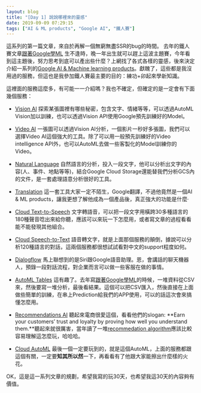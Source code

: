 ```yaml
---
layout: blog
title: "[Day 1] 說說哪裡來的靈感"
date: 2019-09-09 07:29:15
tags: ["AI & ML products", "Google AI", "鐵人賽"]
---
```

這系列的第一篇文章，來自於再解一個無窮無盡SSR的bug的時間。
去年的鐵人賽文章[跟著Google學ML](https://ithelp.ithome.com.tw/users/20103835/ironman/1806) 生不逢時，晚一年出生就可以趕上這波主題賽，今年看到這主題後，努力思考到底可以產出些什麼？上網找了各式各樣的靈感，後來決定介紹一系列的[Google AI & Machine learning products](https://cloud.google.com/products/#ai-and-machine-learning)。獻醜了，這些都是我沒用過的服務，但這也是我參加鐵人賽最主要的目的：練功+卯起來學新知識。

這裡面的服務這麼多，有可能一一介紹嗎？我也不確定，但確定的是一定會有下面幾個服務：
<!-- more -->

- [Vision AI](https://cloud.google.com/vision/)
  探索某張圖裡有哪些秘密，包含文字、情緒等等，可以透過AutoML Vision加以訓練，也可以透過Vision API使用Google預先訓練好的Model。
  
- [Video AI](https://cloud.google.com/video-intelligence/)
  一張圖可以透過Vision AI分析，一個影片一秒好多張圖，我們可以選擇Video AI這個強大的工具。除了可以用一般預先訓練好的Video intelligence API外，也可以AutoML去做一些客製化的Model訓練你的Video。
  
- [Natural Language](https://cloud.google.com/natural-language/)
  自然語言的分析，投入一段文字，他可以分析出文字的內容(人、事件、地點等等)，結合Google Cloud Storage還能替我們分析GCS內的文件，是一套處理語意分析很好的工具。
  
- [Translation](https://cloud.google.com/translate/)
  這一套工具大家一定不陌生，Google翻譯，不過他竟然是一個AI & ML products，讓我更想了解他成為一個產品後，真正強大的功能是什麼‧
  
- [Cloud Text-to-Speech](https://cloud.google.com/text-to-speech/)
  文字轉語音，可以把一段文字用橫跨30多種語言的180種聲音唸出來給你聽，應該可以來玩一下怎麼用，或者寫文章的過程看看能不能發現其他組合。
  
- [Cloud Speech-to-Text](https://cloud.google.com/speech-to-text/)
  語音轉文字，就是上面那個服務的顛倒，據說可以分析120種語言的對話，這兩個服務都很想試試看對中文的support程度如何。
  
- [Dialogflow](https://cloud.google.com/dialogflow/)
  馬上聯想到的是Siri跟Google語音助理。恩，會講話的聊天機器人，預錄一段對話流程，對企業而言可以做一些客服在做的事情。

- [AutoML Tables](https://cloud.google.com/automl-tables/)
  這有趣了。去年寫[跟著Google學ML](https://ithelp.ithome.com.tw/users/20103835/ironman/1806)的時候，一堆資料從CSV來，然後要寫一堆分析，最後看結果。這個可以把CSV匯入，然後直接在上面做些簡單的訓練，在串上Prediction給我們的APP使用，可以的話這次會來搞懂怎麼用。

- [Recommendations AI](https://cloud.google.com/recommendations/)
  聽起來電商很愛這個，看看他們的slogan: **Earn your customers’ trust and loyalty by proving how well you understand them.**聽起來就很厲害，當年讀了一堆[recommedation algorithm](https://en.wikipedia.org/wiki/Recommender_system#Approaches)應該比較容易理解這怎麼玩，哈哈哈。

- [Cloud AutoML](https://cloud.google.com/automl/)
  最後一個一定要玩到的，就是這個AutoML，上面的服務都跟這個有關，一定要**知其所以然**一下，再看看有了他跟大家能擦出什麼樣的火花。
  
  
OK，這是這一系列文章的規劃，希望我寫的玩30天，也希望我這30天的內容夠有價值。

 
